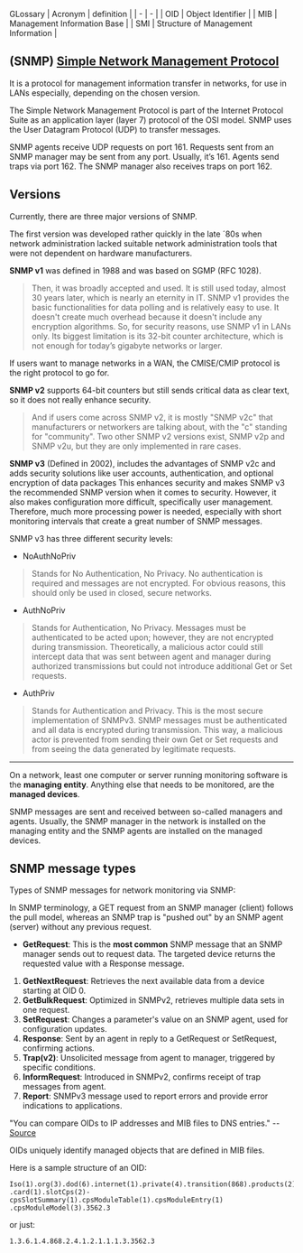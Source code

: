 GLossary
| Acronym | definition |
| - | - |
| OID | Object Identifier |
| MIB | Management Information Base |
| SMI | Structure of Management Information |

## (SNMP) [Simple Network Management Protocol](https://www.paessler.com/it-explained/snmp)
It is a protocol for management information transfer in networks,
for use in LANs especially, depending on the chosen version.

The Simple Network Management Protocol is part of the Internet Protocol Suite as an application layer (layer 7) protocol of the OSI model. SNMP uses the User Datagram Protocol (UDP) to transfer messages.

SNMP agents receive UDP requests on port 161. Requests sent from an SNMP manager may be sent from any port. Usually, it’s 161. Agents send traps via port 162. The SNMP manager also receives traps on port 162.

## Versions
Currently, there are three major versions of SNMP.

The first version was developed rather quickly in the late ´80s when network administration lacked suitable network administration tools that were not dependent on hardware manufacturers.

**SNMP v1** was defined in 1988 and was based on SGMP (RFC 1028).
> Then, it was broadly accepted and used. It is still used today, almost 30 years later, which is nearly an eternity in IT. SNMP v1 provides the basic functionalities for data polling and is relatively easy to use. It doesn't create much overhead because it doesn't include any encryption algorithms. So, for security reasons, use SNMP v1 in LANs only. Its biggest limitation is its 32-bit counter architecture, which is not enough for today’s gigabyte networks or larger.

If users want to manage networks in a WAN, the CMISE/CMIP protocol is the right protocol to go for.

**SNMP v2** supports 64-bit counters but still sends critical data as clear text, so it does not really enhance security.
> And if users come across SNMP v2, it is mostly "SNMP v2c" that manufacturers or networkers are talking about, with the "c" standing for "community". Two other SNMP v2 versions exist, SNMP v2p and SNMP v2u, but they are only implemented in rare cases.

**SNMP v3** (Defined in 2002), includes the advantages of SNMP v2c and adds security solutions like user accounts, authentication, and optional encryption of data packages This enhances security and makes SNMP v3 the recommended SNMP version when it comes to security. However, it also makes configuration more difficult, specifically user management. Therefore, much more processing power is needed, especially with short monitoring intervals that create a great number of SNMP messages.

SNMP v3 has three different security levels:
- NoAuthNoPriv 
> Stands for No Authentication, No Privacy. No authentication is required and messages are not encrypted. For obvious reasons, this should only be used in closed, secure networks.
- AuthNoPriv
> Stands for Authentication, No Privacy. Messages must be authenticated to be acted upon; however, they are not encrypted during transmission. Theoretically, a malicious actor could still intercept data that was sent between agent and manager during authorized transmissions but could not introduce additional Get or Set requests.
- AuthPriv
> Stands for Authentication and Privacy. This is the most secure implementation of SNMPv3. SNMP messages must be authenticated and all data is encrypted during transmission. This way, a malicious actor is prevented from sending their own Get or Set requests and from seeing the data generated by legitimate requests.
---
On a network, least one computer or server running monitoring software is the **managing entity**.
Anything else that needs to be monitored, are the **managed devices**.

SNMP messages are sent and received between so-called managers and agents. Usually, the SNMP manager in the network is installed on the managing entity and the SNMP agents are installed on the managed devices.

## SNMP message types
Types of SNMP messages for network monitoring via SNMP:

In SNMP terminology, a GET request from an SNMP manager (client) follows the pull model, whereas an SNMP trap is "pushed out" by an SNMP agent (server) without any previous request.

- **GetRequest**:
This is the **most common** SNMP message that an SNMP manager sends out to request data. The targeted device returns the requested value with a Response message.

1. **GetNextRequest**: Retrieves the next available data from a device starting at OID 0.
2. **GetBulkRequest**: Optimized in SNMPv2, retrieves multiple data sets in one request.
3. **SetRequest**: Changes a parameter's value on an SNMP agent, used for configuration updates.
4. **Response**: Sent by an agent in reply to a GetRequest or SetRequest, confirming actions.
5. **Trap(v2)**: Unsolicited message from agent to manager, triggered by specific conditions.
6. **InformRequest**: Introduced in SNMPv2, confirms receipt of trap messages from agent.
7. **Report**: SNMPv3 message used to report errors and provide error indications to applications.

"You can compare OIDs to IP addresses and MIB files to DNS entries."
-- [Source](https://blog.paessler.com/snmp-monitoring-via-oids-mibs?_gl=1%2Aqnmire%2A_gcl_au%2AMTc2NDk3NzM1MC4xNzE5NTcxMTM0%2A_ga%2AMTkwNTg3MTcuMTcxOTU3MTEzNA..%2A_ga_JG3ST477CK%2AMTcyMDEyOTUxNy41LjEuMTcyMDEyOTU0MC4wLjAuMTczMzQ4MzkzOQ..)

OIDs uniquely identify managed objects that are defined in MIB files.

Here is a sample structure of an OID:
```
Iso(1).org(3).dod(6).internet(1).private(4).transition(868).products(2).chassis(4)
.card(1).slotCps(2)-cpsSlotSummary(1).cpsModuleTable(1).cpsModuleEntry(1)
.cpsModuleModel(3).3562.3
```
or just:
```
1.3.6.1.4.868.2.4.1.2.1.1.1.3.3562.3
```

